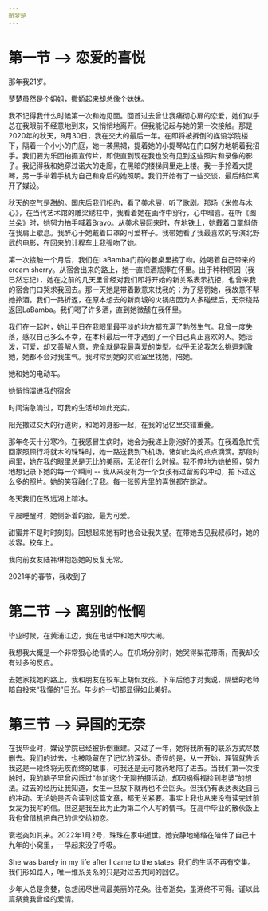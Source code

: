 ```yaml
---
靳梦楚
---
```


<!--- ======================================================================== -->

# 第一节 --> 恋爱的喜悦

那年我21岁。

楚楚虽然是个姐姐，撒娇起来却总像个妹妹。

我不记得我什么时候第一次和她见面。回首过去曾让我痛彻心扉的恋爱，她们似乎总在我眼前不经意地到来，又悄悄地离开。但我能记起与她的第一次接触。那是2020年的秋天，9月30日，我在交大的最后一年。在即将被拆倒的媒设学院楼下，隔着一个小小的门庭，她一袭黑裙，提着她的小提琴站在门口努力地朝着我招手。我们要为乐团拍摄宣传片，即使直到现在我也没有见到这些照片和录像的影子。我记得我和她穿过诺大的走廊，在黑暗的楼梯间里走上楼。我一手拎着大提琴，另一手举着手机为自己和身后的她照明。我们开始有了一些交谈，最后结伴离开了媒设。

秋天的空气是甜的。国庆后我们相约，看了美术展，听了歌剧。那场《米修与木心》，在当代艺术馆的雕梁绣柱中，我看着她在画作中穿行，心中暗喜。在听《图兰朵》时，她努力拍手喊着Bravo。从美术展回来时，在地铁上，她戴着口罩斜倚在我肩上歇息。我醉心于她戴着口罩的可爱样子。我带她看了我最喜欢的导演北野武的电影，在回来的计程车上我强吻了她。

第一次接触一个月后，我们在LaBamba门前的餐桌里接了吻。她喝着自己带来的cream sherry。从宿舍出来的路上，她一直把酒瓶捧在怀里。出于种种原因（我已然忘记），她在之前的几天里曾经对我们即将开始的新关系表示抗拒，也曾来我的宿舍门口哭求我回去。那一天她是带着歉意来找我的；为了惩罚她，我故意不帮她拎酒。我们一路折返，在原本想去的新商城的火锅店因为人多碰壁后，无奈绕路返回LaBamba。我们喝了许多酒，直到她微醺在我怀里。

我们在一起时，她让平日在我眼里最平淡的地方都充满了勃然生气。我曾一度失落，感叹自己多么不幸，在本科最后一年才遇到了一个自己真正喜欢的人。她活泼，可爱，却又善解人意，完全就是我最喜爱的类型。似乎无论我怎么挑逗刺激她，她都不会对我生气。我时常到她的实验室里找她，陪她。

她和她的电动车。

她悄悄溜进我的宿舍

时间湍急淌过，可我的生活却如此充实。

阳光撒过交大的行道树，和她的身影一起，在我的记忆里交错重叠。

那年冬天十分寒冷。在我感冒生病时，她会为我递上刚泡好的姜茶。在我着急忙慌回家照顾行将就木的珠珠时，她一路送我到飞机场。诸如此类的点点滴滴。那段时间里，她在我的眼里总是无比的美丽，无论在什么时候。我不停地为她拍照，努力地想记录下她的每一个瞬间 -- 我从来没有为一个女孩有过留影的冲动，拍下过这么多的照片。她的笑容融化了我。每一张照片里的喜悦都在跳动。

冬天我们在致远湖上踏冰。

早晨睡醒时，她侧卧着的脸，最为可爱。

甜蜜并不是时时刻刻。回想起来她有时也会让我失望。在带她去见我叔叔时，她的妆容。校车上。

我向前女友陆祎琳抱怨她的反复无常。


2021年的春节，我收到了

<!--- ======================================================================== -->

# 第二节 --> 离别的怅惘

毕业时候，在黄浦江边，我在电话中和她大吵大闹。

我想我大概是一个非常狠心绝情的人。在机场分别时，她哭得梨花带雨，而我却没有过多的反应。

去她家找她的路上，我和朋友在校车上胡侃女孩。下车后他才对我说，隔壁的老师暗自投来“我懂的”目光。年少的一切都显得如此美好。

<!--- ======================================================================== -->

# 第三节 --> 异国的无奈

在我毕业时，媒设学院已经被拆倒重建。又过了一年，她将我所有的联系方式尽数删去。我们的过去，也被隐藏在了记忆的深处。奇怪的是，从一开始，理智就告诉我这是一段终将无疾而终的故事，可我还是无可救药地陷了进去。当我们第一次接触时，我的脑子里曾闪烁过“参加这个无聊拍摄活动，却因祸得福捡到老婆”的想法。过去的经历让我知道，女生一旦放下就再也不会回头。但我仍有表达表达自己的冲动。无论她是否会读到这篇文章，都无关紧要。事实上我也从来没有读完过前女友为我写的信。但这是我至此为止为第二个人写的情书。在高中毕业的散伙饭上我也曾借机把自己的信交给初恋。

衰老突如其来。2022年1月2号，珠珠在家中逝世。她安静地蜷缩在陪伴了自己十九年的小窝里，一早起来没了呼吸。

She was barely in my life after I came to the states. 我们的生活不再有交集。我们形如路人，唯一维系关系的只是对过去共同的回忆。

少年人总是贪婪，总想阅尽世间最美丽的花朵。往者逝矣，虽溯终不可得。谨以此篇祭奠我曾经的爱情。